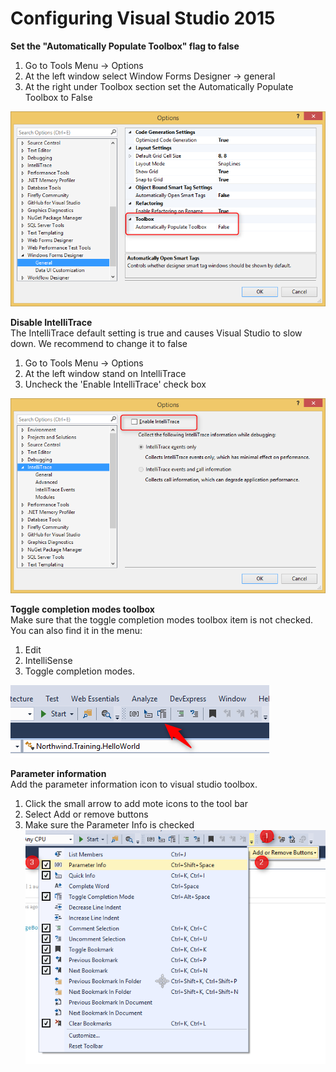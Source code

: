 ﻿# Configuring Visual Studio 2015

**Set the "Automatically Populate Toolbox" flag to false**
1. Go to Tools Menu -> Options
2. At the left window select Window Forms Designer -> general
3. At the right under Toolbox section set the Automatically Populate Toolbox to False

![Automatically Populate Toolbox](AutomaticallyPopulateToolbox.png) 



**Disable IntelliTrace**  
The IntelliTrace default setting is true and causes Visual Studio to slow down.
We recommend to change it to false
1. Go to Tools Menu -> Options 
2. At the left window stand on IntelliTrace
3. Uncheck the 'Enable IntelliTrace' check box

![Disable IntelliTrace](DisableIntelliTrace.png) 


**Toggle completion modes toolbox**   
Make sure that the toggle completion modes toolbox item is not checked.
You can also find it in the menu:
1. Edit
2. IntelliSense
3. Toggle completion modes.

![Toggle Completion Modes](toggle-completion-modes.png)


**Parameter information**  
Add the parameter information icon to visual studio toolbox.
1. Click the small arrow to add mote icons to the tool bar
2. Select Add or remove buttons
3. Make sure the Parameter Info is checked
![Add Parameter Info Toolbox Item](add-parameter-info-toolbox-item.png)